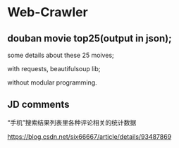 # Web-Crawler
## douban movie top25(output in json);

some details about these 25 moives;

with requests, beautifulsoup lib; 

without modular programming.
## JD comments

“手机”搜索结果列表里各种评论相关的统计数据

https://blog.csdn.net/six66667/article/details/93487869

